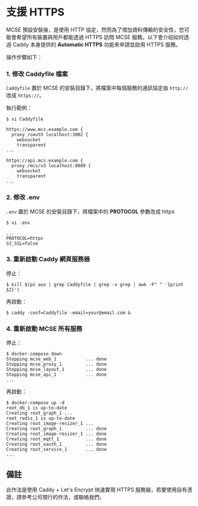 # 支援 HTTPS

MCSE 預設安裝後，是使用 HTTP 協定，然而為了增加資料傳輸的安全性，您可能會希望所有裝置與用戶都能透過 HTTPS 訪問 MCSE 服務。以下會介紹如何透過 Caddy 本身提供的 **Automatic HTTPS** 功能來申請並啟用 HTTPS 服務。

操作步驟如下：

### 1. 修改 Caddyfile 檔案

`Caddyfile` 置於 MCSE 的安裝目錄下，將檔案中每個服務的通訊協定由 `http://` 改成 `https://`。

執行範例：

```
$ vi Caddyfile
```

```
https://www.mcs.example.com {
  proxy /oauth localhost:3002 {
    websocket
    transparent
...

https://api.mcs.example.com {
  proxy /mcs/v3 localhost:8089 {
    websocket
    transparent
...

```

### 2. 修改 .env 

`.env` 置於 MCSE 的安裝目錄下，將檔案中的 **PROTOCOL** 參數改成 https

```
$ vi .env
```

```
...
PROTOCOL=https
S3_SSL=false
```

### 3. 重新啟動 Caddy 網頁服務器

停止：

```
$ kill $(ps aux | grep Caddyfile | grep -v grep | awk -F" " '{print $2}')
```

再啟動：

```
$ caddy -conf=Caddyfile -email=your@email.com &
```

### 4. 重新啟動 MCSE 所有服務

停止：

```
$ docker-compose down
Stopping mcse_web_1           ... done
Stopping mcse_proxy_1         ... done
Stopping mcse_layout_1        ... done
Stopping mcse_api_1           ... done
...
```

再啟動：

```
$ docker-compose up -d
root_db_1 is up-to-date
Creating root_graph_1 ...
root_redis_1 is up-to-date
Creating root_image-resizer_1 ...
Creating root_graph_1         ... done
Creating root_image-resizer_1 ... done
Creating root_mqtt_1          ... done
Creating root_oauth_1         ... done
Creating root_service_1       ... done
...
```

## 備註
此作法是使用 Caddy + Let's Encrypt 快速實現 HTTPS 服務器，若要使用自有憑證，請參考公司現行的作法，或聯絡我們。


